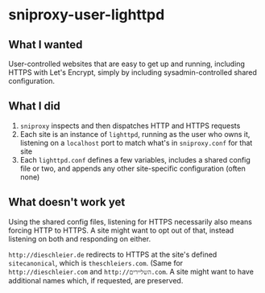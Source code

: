 # sniproxy-user-lighttpd

## What I wanted

User-controlled websites that are easy to get up and running, including HTTPS with Let's Encrypt, simply by including sysadmin-controlled shared configuration.

## What I did

1. `sniproxy` inspects and then dispatches HTTP and HTTPS requests
2. Each site is an instance of `lighttpd`, running as the user who owns it, listening on a `localhost` port to match what's in `sniproxy.conf` for that site
3. Each `lighttpd.conf` defines a few variables, includes a shared config file or two, and appends any other site-specific configuration (often none)

## What doesn't work yet

Using the shared config files, listening for HTTPS necessarily also means forcing HTTP to HTTPS. A site might want to opt out of that, instead listening on both and responding on either.

`http://dieschleier.de` redirects to HTTPS at the site's defined `sitecanonical`, which is `theschleiers.com`. (Same for `http://dieschleier.com` and `http://השליירים.com`. A site might want to have additional names which, if requested, are preserved.
